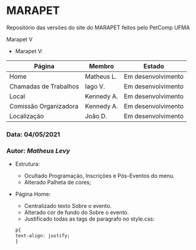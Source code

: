 # MARAPET 
Repositório das versões do site do MARAPET feitos pelo PetComp UFMA

Marapet V

* Marapet V:

Página                | Membro       | Estado
--------------------- | ------------ | ------
Home                  | Matheus L.   | Em desenvolvimento
Chamadas de Trabalhos | Iago V.      | Em desenvolvimento
Local                 | Kennedy A.   | Em desenvolvimento
Comissão Organizadora | Kennedy A.   | Em desenvolvimento
Localização           | João D.      | Em desenvolvimento


### Data: **04/05/2021**
### Autor: _Matheus Levy_

* Estrutura:
  * Ocultado Programação, Inscrições e Pós-Eventos do menu.
  * Alterado Palheta de cores;

* Página Home:
  * Centralizado texto Sobre o evento.
  * Alterado cor de fundo do Sobre o evento.
  * Justificado todas as tags de paragrafo no style.css:
  ~~~~html
  p{
  text-align: justify;
  }
  ~~~~


